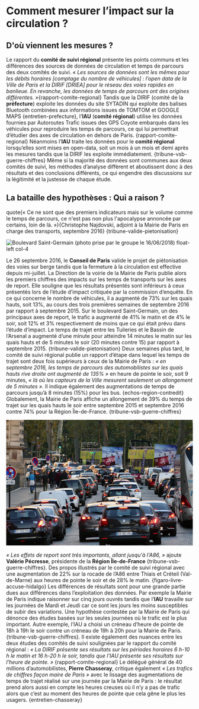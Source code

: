 # Comment mesurer l’impact sur la circulation ?

## D'où viennent les mesures ?
Le rapport du **comité de suivi régional** présente les points communs et les différences des sources de données de circulation et temps de parcours des deux comités de suivi. _« Les sources de données sont les mêmes pour les débits horaires [comptage du nombre de véhicules] : l’open data de la Ville de Paris et la DIRIF [DRIEA] pour le réseau des voies rapides en banlieue. En revanche, les données de temps de parcours ont des origines différentes. »_{rapport-comite-regional} Tandis que la DIRIF (comité de la **préfecture**) exploite les données du site SYTADIN qui exploite des balises Bluetooth combinées aux informations issues de TOMTOM et GOOGLE MAPS {entretien-prefecture}, l’**IAU** (**comité régional**) utilise les données fournies par Autoroutes Trafic issues des GPS Coyote embarqués dans les véhicules pour reproduire les temps de parcours, ce qui lui permettrait d’étudier des axes de circulation en dehors de Paris. {rapport-comite-regional} Néanmoins l’**IAU** traite les données pour le **comité régional** lorsqu’elles sont mises en open-data, soit un mois à un mois et demi après les mesures tandis que la DIRIF les exploite immédiatement. {tribune-vsb-guerre-chiffres} Même si la majorité des données sont communes aux deux comités de suivi, les méthodes d’analyse diffèrent et aboutissent donc à des résultats et des conclusions différents, ce qui engendre des discussions sur la légitimité et la justesse de chaque étude.

## La bataille des hypothèses : Qui a raison ?

quote{« Ce ne sont que des premiers indicateurs mais sur le volume comme le temps de parcours, ce n'est pas non plus l'apocalypse annoncée par certains, loin de là. »}{Christophe Najdovski, adjoint à la Mairie de Paris en charge des transports, septembre 2016} {tribune-valide-pietonisation}

![Boulevard Saint-Germain (photo prise par le groupe le 16/06/2018) float-left col-4](stgermain.jpg)

Le 26 septembre 2016, le **Conseil de Paris** valide le projet de piétonisation des voies sur berge tandis que la fermeture à la circulation est effective depuis mi-juillet. La Direction de la voirie de la Mairie de Paris publie alors les premiers chiffres des impacts sur les temps de transports sur les axes de report. Elle souligne que les résultats présentés sont inférieurs à ceux présentés lors de l’étude d’impact critiquée par la commission d’enquête. En ce qui concerne le nombre de véhicules, il a augmenté de 73% sur les quais hauts, soit 13%, au cours des trois premières semaines de septembre 2016 par rapport à septembre 2015. Sur le boulevard Saint-Germain, un des principaux axes de report, le trafic a augmenté de 41% le matin et de 4% le soir, soit 12% et 3% respectivement de moins que ce qui était prévu dans l’étude d’impact. Le temps de trajet entre les Tuileries et le Bassin de l’Arsenal a augmenté d’une minute pour atteindre 14 minutes le matin sur les quais hauts et de 5 minutes le soir (20 minutes contre 15) par rapport à septembre 2015. {tribune-valide-pietonisation} Deux semaines plus tard, le comité de suivi régional publie un rapport d’étape dans lequel les temps de trajet sont deux fois supérieurs à ceux de la Mairie de Paris : _« en septembre 2016, les temps de parcours des automobilistes sur les quais hauts rive droite ont augmenté de 135% »_ en heure de pointe le soir, soit 9 minutes, _« là où les capteurs de la Ville mesurent seulement un allongement de 5 minutes »_. Il indique également des augmentations de temps de parcours jusqu’à 8 minutes (15%) pour les bus. {echos-region-contredit} Globalement, la Mairie de Paris affiche un allongement de 39% du temps de trajet sur les quais hauts le soir entre septembre 2015 et septembre 2016 contre 74% pour la Région Île-de-France. {tribune-vsb-guerre-chiffres} 

![Quais hauts (source : Wikimedia Commons) float-right col-6](quaishauts.jpg)

_« Les effets de report sont très importants, allant jusqu'à l'A86, »_ ajoute **Valérie Pécresse**, présidente de la **Région Île-de-France** {tribune-vsb-guerre-chiffres}.  Des propos illustrés par le comité de suivi régional avec une augmentation de 22% sur la rocade de l’A86 entre Thiais et Créteil (Val-de-Marne) aux heures de pointe le soir et de 28% le matin. {figaro-livre-accuse-hidalgo}
Les différences de résultats sont pour une grande partie dues aux différences dans l’exploitation des données. Par exemple la Mairie de Paris indique raisonner sur cinq jours ouvrés tandis que l’**IAU** travaille sur les journées de Mardi et Jeudi car ce sont les jours les moins susceptibles de subir des variations. Une hypothèse contestée par la Mairie de Paris qui dénonce des études basées sur les seules journées où le trafic est le plus important. Autre exemple, l’IAU a choisi un créneau d’heure de pointe de 18h à 19h le soir contre un créneau de 19h à 20h pour la Mairie de Paris. {tribune-vsb-guerre-chiffres}. Il existe également des nuances entre les deux études des comités de suivi soulignées par le rapport du comité régional : _« La DIRIF présente ses résultats sur les périodes horaires 6 h-10 h le matin et 16 h-20 h le soir, tandis que l’IAU présente ses résultats sur l’heure de pointe. »_ {rapport-comite-regional} Le délégué général de 40 millions d’automobilistes, **Pierre Chasseray**, critique également _« Les trafics de chiffres façon maire de Paris »_ avec le lissage des augmentations de temps de trajet réalisé sur une journée par la Mairie de Paris : le résultat prend alors aussi en compte les heures creuses où il n’y a pas de trafic alors que c’est au moment des heures de pointe que cela gêne le plus les usagers. {entretien-chasseray}
